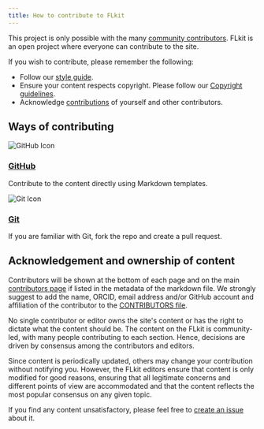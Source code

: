 ```yaml
---
title: How to contribute to FLkit
---
```


This project is only possible with the many [community contributors](contributors). FLkit is an open project where everyone can contribute to the site.

If you wish to contribute, please remember the following:

* Follow our [style guide](style_guide).
* Ensure your content respects copyright. Please follow our [Copyright guidelines](copyright).
* Acknowledge [contributions](#acknowledgement-and-ownership-of-content) of yourself and other contributors.


## Ways of contributing

<div class="row row-cols-1 row-cols-md-2 row-cols-lg-3 g-4 ways-to-contribute text-center mt-4">
  <div class="col">
    <div class="card bg-light h-100">
      <img src="{{ '/assets/img/section-icons/github.svg' | relative_url }}" class="card-img-top h-icon-6 pt-3" alt="GitHub Icon">
      <div class="card-body">
        <a href="{{ 'github_way' | relative_url }}" class="stretched-link">
          <h3 class="card-title text-dark mt-0">GitHub</h3>
        </a>
        <p class="card-text">Contribute to the content directly using Markdown templates.</p>
      </div>
    </div>
  </div>
  <div class="col">
    <div class="card bg-light h-100">
      <img src="{{ '/assets/img/section-icons/git.svg' | relative_url }}" class="card-img-top h-icon-6 pt-3" alt="Git Icon">
      <div class="card-body">
        <a href="{{ 'working_with_git' | relative_url }}" class="stretched-link">
          <h3 class="card-title text-dark mt-0">Git</h3>
        </a>
        <p class="card-text">If you are familiar with Git, fork the repo and create a pull request.</p>
      </div>
    </div>
  </div>
</div>


## Acknowledgement and ownership of content

Contributors will be shown at the bottom of each page and on the main [contributors page]({{site.WEBSITE}}/contributors) if listed in the metadata of the markdown file. We strongly suggest to add the name, ORCID, email address and/or GitHub account and affiliation of the contributor to the [CONTRIBUTORS file]({{site.REPO}}/CONTRIBUTORS.yaml).

No single contributor or editor owns the site's content or has the right to dictate what the content should be. The content on the FLkit is community-led, with many people contributing to each section. Hence, decisions are driven by consensus among the contributors and editors.

Since content is periodically updated, others may change your contribution without notifying you. However, the FLkit editors ensure that content is only modified for good reasons, ensuring that all legitimate concerns and different points of view are accommodated and that the content reflects the most popular consensus on any given topic.

If you find any content unsatisfactory, please feel free to [create an issue]({{site.REPO}}/issues/new/choose) about it.
